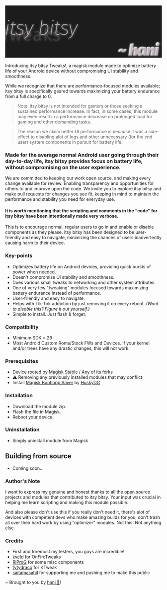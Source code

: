 ![Header Image](https://raw.githubusercontent.com/itsHanibee/itsybitsySource/master/media/itsybitsyBanner.jpg)

Introducing itsy bitsy Tweaks!, a magisk module made to optimize battery life of your Android device without compromising UI stability and smoothness. 

While we recognize that there are performance-focused modules available;
itsy bitsy is specifically geared towards maximizing your battery endurance from a full charge to 0.


> Note: itsy bitsy is not intended for gamers or those seeking a sustained performance increase. In fact, in some cases, this module may even result in a performance decrease on prolonged load for gaming and other demanding tasks.

> The reason we claim better UI performance is because it was a side-effect to disabling alot of logs and other unnecessary (for the end user) system components in pursuit for battery life.


### Made for the average normal Android user going through their day-to-day life, itsy bitsy provides focus on battery life, without compromising on the user experience. 

We are committed to keeping our work open source, and making every change available for review. Enabling transparency and opportunities for others to and improve upon the code. We invite you to explore itsy bitsy and make pull requests for changes you see fit, keeping in mind to maintain the performance and stability you need for everyday use.

#### It is worth mentioning that the scripting and comments in the "code" for itsy bitsy have been intentionally made very verbose.

This is to encourage normal, regular users to go in and enable or disable components as they please. itsy bitsy has been designed to be user-friendly and easy to navigate, minimizing the chances of users inadvertently causing harm to their device.

### Key-points
- Optimizes battery life on Android devices, providing quick bursts of power when needed.
- Doesn't compromise UI stability and smoothness.
- Does various small tweaks to networking and other system attributes.
- One of very few "tweaking" modules focused towards maximizing battery endurance instead of performance.
- User-friendly and easy to navigate.
- Helps with Tik-Tok addiction by just removing it on every reboot. 
_(Want to disable this? Figure it out yourself.)_
- Simple to install. Just flash & forget.

### Compatibility
- Minimum SDK = 29
- Most Android Custom Roms/Stock FWs and Devices. If your kernel and/or trees have any drastic changes, this will not work.

### Prerequisites
- Device rooted by [Magisk Stable](https://github.com/topjohnwu/Magisk/releases/latest) / Any of its forks
- ⚠️ Removing any previously installed modules that may conflict.
- Install [Magisk Bootloop Saver](https://forum.xda-developers.com/attachments/magisk_bootloop_protector-v1-8-1-10015-zip.5817937/) by [HuskyDG](https://github.com/HuskyDG)

### Installation
- Download the module zip.
- Flash the file in Magisk.
- Reboot your device.

### Uninstallation
- Simply uninstall module from Magisk

## Building from source
- Coming soon...

### Author's Note
I want to express my genuine and honest thanks to all the open source projects and modules that contributed to itsy bitsy. Your input was crucial in helping me learn scripting and making this module possible.

And also please don't use this if you really don't need it, there's alot of devices with competent devs who make amazing builds for you, don't trash all over their hard work by using "optimizer" modules. Not this. Not anything else.

### Credits
- First and foremost my testers, you guys are incredible!
- [kveld](https://t.me/nonosvaimos) for OnFireTweaks
- [RiProG](https://t.me/RiOpSo) for some misc components
- [tytydraco](https://t.me/tytydraco) for KTweak
- [saitamasahil](https://github.com/saitamasahil) for supporting me and pushing me to make this public

~ Brought to you by [hani 🤍](https://github.com/itsHanibee)!
